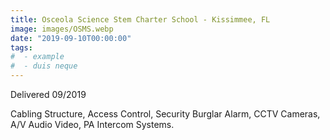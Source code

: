 ```yaml
---
title: Osceola Science Stem Charter School - Kissimmee, FL
image: images/OSMS.webp
date: "2019-09-10T00:00:00"
tags:
#  - example
#  - duis neque
---
```

Delivered 09/2019
<!-- more -->
Cabling Structure, Access Control, Security Burglar Alarm, CCTV Cameras, A/V Audio Video, PA Intercom Systems.